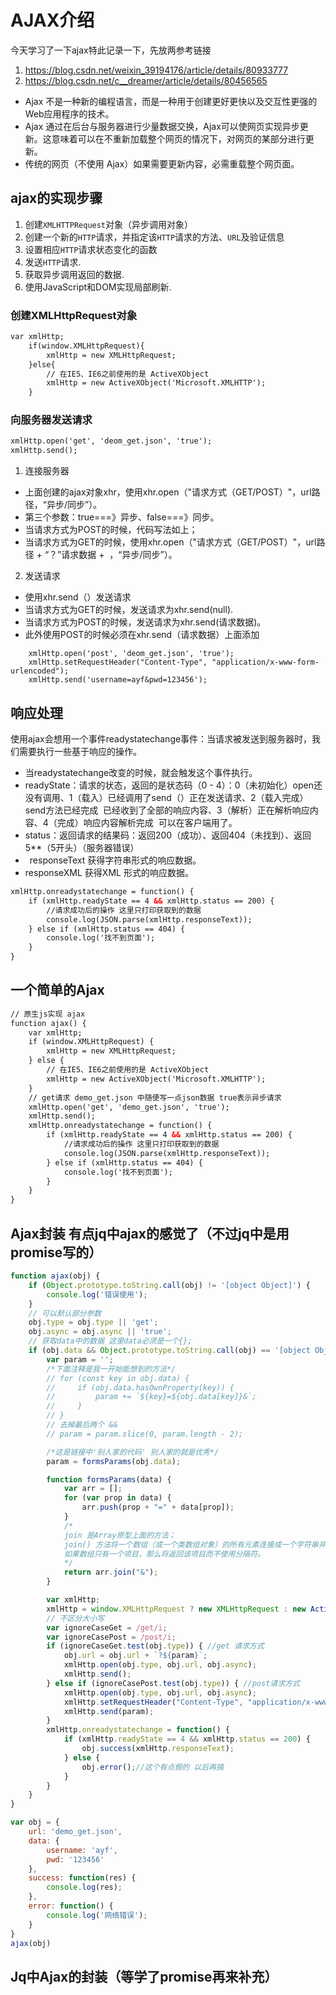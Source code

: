 # AJAX介绍
今天学习了一下ajax特此记录一下，先放两参考链接
1. <https://blog.csdn.net/weixin_39194176/article/details/80933777>
2. <https://blog.csdn.net/c__dreamer/article/details/80456565>
- Ajax 不是一种新的编程语言，而是一种用于创建更好更快以及交互性更强的Web应用程序的技术。
- Ajax 通过在后台与服务器进行少量数据交换，Ajax可以使网页实现异步更新。这意味着可以在不重新加载整个网页的情况下，对网页的某部分进行更新。
- 传统的网页（不使用 Ajax）如果需要更新内容，必需重载整个网页面。

## ajax的实现步骤
1. 创建```XMLHTTPRequest```对象（异步调用对象）
2. 创建一个新的```HTTP```请求，并指定该```HTTP```请求的方法、```URL```及验证信息
3. 设置相应```HTTP```请求状态变化的函数
4. 发送```HTTP```请求. 
5. 获取异步调用返回的数据. 
6. 使用JavaScript和DOM实现局部刷新.

### 创建XMLHttpRequest对象
```html
var xmlHttp;
    if(window.XMLHttpRequest){
        xmlHttp = new XMLHttpRequest;
    }else{
        // 在IE5、IE6之前使用的是 ActiveXObject
        xmlHttp = new ActiveXObject('Microsoft.XMLHTTP');
    }
```

### 向服务器发送请求
```html
xmlHttp.open('get', 'deom_get.json', 'true');
xmlHttp.send();
```
1. 连接服务器
- 上面创建的ajax对象xhr，使用xhr.open（"请求方式（GET/POST）"，url路径，“异步/同步”）。 
- 第三个参数：true===》异步、false===》同步。
- 当请求方式为POST的时候，代码写法如上；
- 当请求方式为GET的时候，使用xhr.open（"请求方式（GET/POST）"，url路径 + “？”请求数据 +  ，“异步/同步”）。
2. 发送请求
- 使用xhr.send（）发送请求
- 当请求方式为GET的时候，发送请求为xhr.send(null).
- 当请求方式为POST的时候，发送请求为xhr.send(请求数据)。
- 此外使用POST的时候必须在xhr.send（请求数据）上面添加
```
    xmlHttp.open('post', 'deom_get.json', 'true');
    xmlHttp.setRequestHeader("Content-Type", "application/x-www-form-urlencoded");
    xmlHttp.send('username=ayf&pwd=123456');
```     
## 响应处理   
使用ajax会想用一个事件readystatechange事件：当请求被发送到服务器时，我们需要执行一些基于响应的操作。
- 当readystatechange改变的时候，就会触发这个事件执行。
- readyState：请求的状态，返回的是状态码（0 - 4）：0（未初始化）open还没有调用、1（载入）已经调用了send（）正在发送请求、2（载入完成）send方法已经完成  已经收到了全部的响应内容、3（解析）正在解析响应内容、4（完成）响应内容解析完成  可以在客户端用了。
- status：返回请求的结果码：返回200（成功）、返回404（未找到）、返回5**（5开头）（服务器错误）
-  responseText 获得字符串形式的响应数据。 
- responseXML 获得XML 形式的响应数据。
```html
xmlHttp.onreadystatechange = function() {
    if (xmlHttp.readyState == 4 && xmlHttp.status == 200) {
        //请求成功后的操作 这里只打印获取到的数据
        console.log(JSON.parse(xmlHttp.responseText));
    } else if (xmlHttp.status == 404) {
        console.log('找不到页面');
    }
}
```

## 一个简单的Ajax
```html
// 原生js实现 ajax        
function ajax() {
    var xmlHttp;
    if (window.XMLHttpRequest) {
        xmlHttp = new XMLHttpRequest;
    } else {
        // 在IE5、IE6之前使用的是 ActiveXObject
        xmlHttp = new ActiveXObject('Microsoft.XMLHTTP');
    }
    // get请求 demo_get.json 中随便写一点json数据 true表示异步请求
    xmlHttp.open('get', 'demo_get.json', 'true');
    xmlHttp.send();
    xmlHttp.onreadystatechange = function() {
        if (xmlHttp.readyState == 4 && xmlHttp.status == 200) {
            //请求成功后的操作 这里只打印获取到的数据
            console.log(JSON.parse(xmlHttp.responseText));
        } else if (xmlHttp.status == 404) {
            console.log('找不到页面');
        }
    }
}
```

## Ajax封装 有点jq中ajax的感觉了（不过jq中是用promise写的）
```js
function ajax(obj) {
    if (Object.prototype.toString.call(obj) != '[object Object]') {
        console.log('错误使用');
    }
    // 可以默认部分参数
    obj.type = obj.type || 'get';
    obj.async = obj.async || 'true';
    // 获取data中的数据 这里data必须是一个{};
    if (obj.data && Object.prototype.toString.call(obj) == '[object Object]') {
        var param = '';
        /*下面注释是我一开始能想到的方法*/
        // for (const key in obj.data) {
        //     if (obj.data.hasOwnProperty(key)) {
        //         param += `${key}=${obj.data[key]}&`;
        //     }
        // }
        // 去掉最后两个 &&
        // param = param.slice(0, param.length - 2);

        /*这是链接中'别人家的代码' 别人家的就是优秀*/
        param = formsParams(obj.data);

        function formsParams(data) {
            var arr = [];
            for (var prop in data) {
                arr.push(prop + "=" + data[prop]);
            }
            /*
            join 是Array原型上面的方法；
            join() 方法将一个数组（或一个类数组对象）的所有元素连接成一个字符串并返回这个字符串。
            如果数组只有一个项目，那么将返回该项目而不使用分隔符。
            */
            return arr.join("&");
        }

        var xmlHttp;
        xmlHttp = window.XMLHttpRequest ? new XMLHttpRequest : new ActiveXObject('Microsoft.XMLHTTP');
        // 不区分大小写
        var ignoreCaseGet = /get/i;
        var ignoreCasePost = /post/i;
        if (ignoreCaseGet.test(obj.type)) { //get 请求方式
            obj.url = obj.url + `?${param}`;
            xmlHttp.open(obj.type, obj.url, obj.async);
            xmlHttp.send();
        } else if (ignoreCasePost.test(obj.type)) { //post请求方式
            xmlHttp.open(obj.type, obj.url, obj.async);
            xmlHttp.setRequestHeader("Content-Type", "application/x-www-form-urlencoded");
            xmlHttp.send(param);
        }
        xmlHttp.onreadystatechange = function() {
            if (xmlHttp.readyState == 4 && xmlHttp.status == 200) {
                obj.success(xmlHttp.responseText);
            } else {
                obj.error();//这个有点假的 以后再搞
            }
        }
    }
}

var obj = {
    url: 'demo_get.json',
    data: {
        username: 'ayf',
        pwd: '123456'
    },
    success: function(res) {
        console.log(res);
    },
    error: function() {
        console.log('网络错误');
    }
}
ajax(obj)
```

## Jq中Ajax的封装（等学了promise再来补充）
